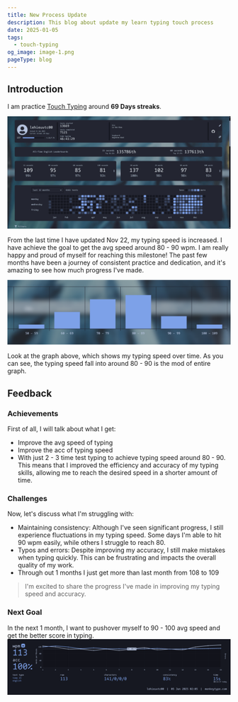 ```yaml
---
title: New Process Update
description: This blog about update my learn typing touch process
date: 2025-01-05
tags:
  - touch-typing
og_image: image-1.png
pageType: blog
---
```

## Introduction

I am practice [Touch Typing](../touch-typing) around **69 Days streaks**.

![Streak of typing practice up to 69 Days](./image-1.png "Streak of typing practice up to 69 Days")

From the last time I have updated Nov 22, my typing speed is increased. I have achieve the goal to get the avg speed around 80 - 90 wpm. I am really happy and proud of myself for reaching this milestone! The past few months have been a journey of consistent practice and dedication, and it's amazing to see how much progress I've made.

![The graph show the mean value and avg speed](./image-2.png "The graph show the mean value and avg speed")

Look at the graph above, which shows my typing speed over time. As you can see, the typing speed fall into around 80 - 90 is the mod of entire graph.

## Feedback

### Achievements

First of all, I will talk about what I get:
- Improve the avg speed of typing
- Improve the acc of typing speed
- With just 2 - 3 time test typing to achieve typing speed around 80 - 90. This means that I improved the efficiency and accuracy of my typing skills, allowing me to reach the desired speed in a shorter amount of time.

### Challenges

Now, let's discuss what I'm struggling with:
- Maintaining consistency: Although I've seen significant progress, I still experience fluctuations in my typing speed. Some days I'm able to hit 90 wpm easily, while others I struggle to reach 80.
- Typos and errors: Despite improving my accuracy, I still make mistakes when typing quickly. This can be frustrating and impacts the overall quality of my work.
- Through out 1 months I just get more than last month from 108 to 109

> I'm excited to share the progress I've made in improving my typing speed and accuracy.

### Next Goal

In the next 1 month, I want to pushover myself to 90 - 100 avg speed and get the better score in typing.
![Highest Score at this time 01-05-2025](./image-3.png "Highest Score at this time 01-05-2025")